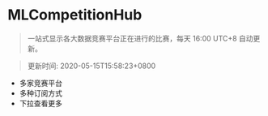 # MLCompetitionHub

> 一站式显示各大数据竞赛平台正在进行的比赛，每天 16:00 UTC+8 自动更新。
  
> 更新时间: 2020-05-15T15:58:23+0800 

* 多家竞赛平台
* 多种订阅方式
* 下拉查看更多